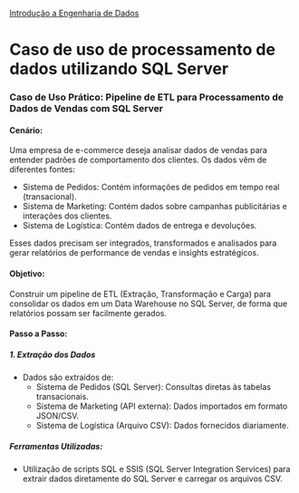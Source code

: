 <div> 
<p><a href="https://github.com/JosiTubaroski/Introducao_Engenharia_Dados/blob/main/README.md">Introdução a Engenharia de Dados</a></p>
</div> 

# Caso de uso de processamento de dados utilizando SQL Server

### Caso de Uso Prático: Pipeline de ETL para Processamento de Dados de Vendas com SQL Server

#### Cenário:

Uma empresa de e-commerce deseja analisar dados de vendas para entender padrões de comportamento dos clientes. Os dados vêm de diferentes fontes:

- Sistema de Pedidos: Contém informações de pedidos em tempo real (transacional).
- Sistema de Marketing: Contém dados sobre campanhas publicitárias e interações dos clientes.
- Sistema de Logística: Contém dados de entrega e devoluções.

Esses dados precisam ser integrados, transformados e analisados para gerar relatórios de performance de vendas e insights estratégicos.

#### Objetivo:

Construir um pipeline de ETL (Extração, Transformação e Carga) para consolidar os dados em um Data Warehouse no SQL Server, de forma que relatórios possam ser facilmente gerados.

#### Passo a Passo:

##### 1. Extração dos Dados

- Dados são extraídos de:
  - Sistema de Pedidos (SQL Server): Consultas diretas às tabelas transacionais.
  - Sistema de Marketing (API externa): Dados importados em formato JSON/CSV.
  - Sistema de Logística (Arquivo CSV): Dados fornecidos diariamente.

##### Ferramentas Utilizadas:

- Utilização de scripts SQL e SSIS (SQL Server Integration Services) para extrair dados diretamente do SQL Server e carregar os arquivos CSV.

  
    
